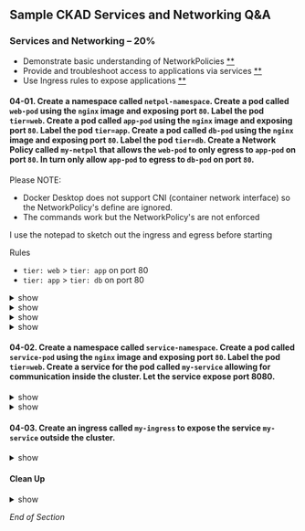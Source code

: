 ## Sample CKAD Services and Networking Q&A

### Services and Networking – 20%

- Demonstrate basic understanding of NetworkPolicies [\*\*](https://github.com/jamesbuckett/ckad-questions/blob/main/04-ckad-services-networking.md#04-01-create-a-namespace-called-netpol-namespace-create-a-pod-called-web-pod-using-the-nginx-image-and-exposing-port-80-label-the-pod-tierweb-create-a-pod-called-app-pod-using-the-nginx-image-and-exposing-port-80-label-the-pod-tierapp-create-a-pod-called-db-pod-using-the-nginx-image-and-exposing-port-80-label-the-pod-tierdb-create-a-network-policy-called-my-netpol-that-allows-the-web-pod-to-only-egress-to-app-pod-on-port-80-in-turn-only-allow-app-pod-to-egress-to-db-pod-on-port-80)
- Provide and troubleshoot access to applications via services [\*\*](https://github.com/jamesbuckett/ckad-questions/blob/main/04-ckad-services-networking.md#04-02-create-a-namespace-called-service-namespace-create-a-pod-called-service-pod-using-the-nginx-image-and-exposing-port-80-label-the-pod-tierweb-create-a-service-for-the-pod-called-my-service-allowing-for-communication-inside-the-cluster-let-the-service-expose-port-8080)
- Use Ingress rules to expose applications [\*\*](https://github.com/jamesbuckett/ckad-questions/blob/main/04-ckad-services-networking.md#04-03-create-an-ingress-called-my-ingress-to-expose-the-service-my-service-outside-the-cluster)

#### 04-01. Create a namespace called `netpol-namespace`. Create a pod called `web-pod` using the `nginx` image and exposing port `80`. Label the pod `tier=web`. Create a pod called `app-pod` using the `nginx` image and exposing port `80`. Label the pod `tier=app`. Create a pod called `db-pod` using the `nginx` image and exposing port `80`. Label the pod `tier=db`. Create a Network Policy called `my-netpol` that allows the `web-pod` to only egress to `app-pod` on port `80`. In turn only allow `app-pod` to egress to `db-pod` on port `80`.

Please NOTE:

- Docker Desktop does not support CNI (container network interface) so the NetworkPolicy's define are ignored.
- The commands work but the NetworkPolicy's are not enforced

I use the notepad to sketch out the ingress and egress before starting

Rules

- `tier: web` > `tier: app` on port 80
- `tier: app` > `tier: db` on port 80

<details><summary>show</summary>
<p>

```bash
mkdir ~/ckad/
clear
# Create all the required resources
kubectl create namespace netpol-namespace
kubectl config set-context --current --namespace=netpol-namespace

# tier: web
kubectl run web-pod --image=nginx --port=80  --labels="tier=web"
kubectl expose pod web-pod --port=80 --name=web-service

# tier: app
kubectl run app-pod --image=nginx --port=80 --labels="tier=app"
kubectl expose pod app-pod --port=80 --target-port=80 --name=app-service

# tier: db
kubectl run db-pod --image=nginx --port=80 --labels="tier=db"
kubectl expose pod db-pod --port=80 --target-port=80 --name=db-service

clear
kubectl get all
kubectl get pod -L tier
```

```bash
clear
# Test connectivity without  a Network Policy
kubectl exec web-pod -- curl -s app-service:80
kubectl exec web-pod -- curl -s db-service:80
```

</p>
</details>

<details><summary>show</summary>
<p>

Deny all Ingress and Egress traffic

```bash
vi ~/ckad/04-01-netpol-zero-trust.yml
```

```bash
# This policy disables all Ingress and Egress Traffic
apiVersion: networking.k8s.io/v1
kind: NetworkPolicy
metadata:
  name: default-all
spec:
  podSelector: {}
  policyTypes:
  - Ingress
  - Egress
```

```bash
kubectl apply -f ~/ckad/04-01-netpol-zero-trust.yml
```

</p>
</details>

<details><summary>show</summary>
<p>

kubernetes.io: [The NetworkPolicy resource](https://kubernetes.io/docs/concepts/services-networking/network-policies/#networkpolicy-resource)

Sample snippet:

```bash
apiVersion: networking.k8s.io/v1
kind: NetworkPolicy
metadata:
  name: test-network-policy
  namespace: default
spec:
  podSelector:
    matchLabels:
      role: db
  policyTypes:
  - Ingress
  - Egress
  ingress:
  - from:
    - ipBlock:
        cidr: 172.17.0.0/16
        except:
        - 172.17.1.0/24
    - namespaceSelector:
        matchLabels:
          project: myproject
    - podSelector:
        matchLabels:
          role: frontend
    ports:
    - protocol: TCP
      port: 6379
  egress:
  - to:
    - ipBlock:
        cidr: 10.0.0.0/24
    ports:
    - protocol: TCP
      port: 5978
```

</p>
</details>

<details><summary>show</summary>
<p>

kubernetes.io: [The NetworkPolicy resource](https://kubernetes.io/docs/concepts/services-networking/network-policies/#networkpolicy-resource)

```bash
vi ~/ckad/04-01-netpol.yml
```

```bash
apiVersion: networking.k8s.io/v1
kind: NetworkPolicy
metadata:
  name: my-netpol ## Change
spec:
  podSelector:
    matchLabels:
      tier: web ## Change - Which pod does this Network Policy Apply to i.e. any pod with label tier=web
  policyTypes:
  - Egress
  egress: ## Egress - Traffic outwards from pod with label tier=web
  - to:
    - podSelector:
        matchLabels:
          tier: app
    ports:
    - protocol: TCP
      port: 80
```

```bash
kubectl apply -f ~/ckad/04-01-netpol.yml
```

```bash
clear
# Test connectivity with Network Policy
# This should work with the Network Policy: my-netpol
kubectl exec web-pod -- curl -s app-service:80
```

```bash
clear
# Test connectivity with Network Policy
# This should NOT work with the Network Policy: my-netpol
# Remember on Docker Desktop this will work as NetworkPolicy's are not enforced
kubectl exec web-pod -- curl -s db-service:80
```

</p>
</details>

#### 04-02. Create a namespace called `service-namespace`. Create a pod called `service-pod` using the `nginx` image and exposing port `80`. Label the pod `tier=web`. Create a service for the pod called `my-service` allowing for communication inside the cluster. Let the service expose port 8080.

<details><summary>show</summary>
<p>

```bash
mkdir ~/ckad/
clear
kubectl create namespace service-namespace
kubectl config set-context --current --namespace=service-namespace
```

```bash
clear
kubectl run -h | more
```

Output:

```
Examples:
  # Start a nginx pod
  kubectl run nginx --image=nginx

  # Start a hazelcast pod and let the container expose port 5701
  kubectl run hazelcast --image=hazelcast/hazelcast --port=5701 ### This example matches most closely to the question.

  # Start a hazelcast pod and set environment variables "DNS_DOMAIN=cluster" and "POD_NAMESPACE=default" in the container
  kubectl run hazelcast --image=hazelcast/hazelcast --env="DNS_DOMAIN=cluster" --env="POD_NAMESPACE=default"

  # Start a hazelcast pod and set labels "app=hazelcast" and "env=prod" in the container
  kubectl run hazelcast --image=hazelcast/hazelcast --labels="app=hazelcast,env=prod" ### This example matches most closely to the question.

  # Dry run; print the corresponding API objects without creating them
  kubectl run nginx --image=nginx --dry-run=client

  # Start a nginx pod, but overload the spec with a partial set of values parsed from JSON
  kubectl run nginx --image=nginx --overrides='{ "apiVersion": "v1", "spec": { ... } }'

  # Start a busybox pod and keep it in the foreground, don't restart it if it exits
  kubectl run -i -t busybox --image=busybox --restart=Never

  # Start the nginx pod using the default command, but use custom arguments (arg1 .. argN) for that command
  kubectl run nginx --image=nginx -- <arg1> <arg2> ... <argN>

  # Start the nginx pod using a different command and custom arguments
  kubectl run nginx --image=nginx --command -- <cmd> <arg1> ... <argN>
```

```bash
clear
kubectl run service-pod --image=nginx --port=80  --labels="tier=web"
kubectl get all
```

</p>
</details>

<details><summary>show</summary>
<p>

```bash
clear
kubectl expose -h | more
```

Output:

```
Examples:
  # Create a service for a replicated nginx, which serves on port 80 and connects to the containers on port 8000
  kubectl expose rc nginx --port=80 --target-port=8000

  # Create a service for a replication controller identified by type and name specified in "nginx-controller.yaml",
which serves on port 80 and connects to the containers on port 8000
  kubectl expose -f nginx-controller.yaml --port=80 --target-port=8000

  # Create a service for a pod valid-pod, which serves on port 444 with the name "frontend"
  kubectl expose pod valid-pod --port=444 --name=frontend  ### This example matches most closely to the question.

  # Create a second service based on the above service, exposing the container port 8443 as port 443 with the name
"nginx-https"
  kubectl expose service nginx --port=443 --target-port=8443 --name=nginx-https

  # Create a service for a replicated streaming application on port 4100 balancing UDP traffic and named 'video-stream'.
  kubectl expose rc streamer --port=4100 --protocol=UDP --name=video-stream

  # Create a service for a replicated nginx using replica set, which serves on port 80 and connects to the containers on
port 8000
  kubectl expose rs nginx --port=80 --target-port=8000 ### This example matches most closely to the question.

  # Create a service for an nginx deployment, which serves on port 80 and connects to the containers on port 8000
  kubectl expose deployment nginx --port=80 --target-port=8000
```

```bash
clear
kubectl expose pod service-pod --port=8080 --target-port=80 --name=my-service
kubectl get all
kubectl get ep
```

</p>
</details>

#### 04-03. Create an ingress called `my-ingress` to expose the service `my-service` outside the cluster.

<details><summary>show</summary>
<p>

kubernetes.io [The Ingress resource](https://kubernetes.io/docs/concepts/services-networking/ingress/#the-ingress-resource)

```bash
vi ~/ckad/04-03-ing.yml
```

```bash
apiVersion: networking.k8s.io/v1
kind: Ingress
metadata:
  name: my-ingress ## Change
  annotations:
    nginx.ingress.kubernetes.io/rewrite-target: /
spec:
  rules:
  - http:
      paths:
      - path: / ## Change
        pathType: Prefix
        backend:
          service:
            name: my-service ## Change
            port:
              number: 8080 ## Change
```

```bash
clear
kubectl apply -f ~/ckad/04-03-ing.yml

# Describe the ingress
# This must be present to continue: Address: localhost
# If not shutdown Docker Desktop and reboot Windows 10
kubectl describe ingress my-ingress
```

Output:

```
Name:             my-ingress
Namespace:        service-namespace
Address:          localhost
Default backend:  default-http-backend:80 (<error: endpoints "default-http-backend" not found>)
Rules:
  Host        Path  Backends
  ----        ----  --------
  *
              /   my-service:8080 (10.1.1.37:80)
Annotations:  nginx.ingress.kubernetes.io/rewrite-target: /
Events:       <none>
```

```bash
clear
# Verify that the NGINX page is rendering via the Ingress endpoint
# If you have trouble with this reboot
curl localhost
```

I sometimes had trouble with this networking setup. I just rebooted and this would work.

Output:

```
<!DOCTYPE html>
<html>
<head>
<title>Welcome to nginx!</title>
<style>
html { color-scheme: light dark; }
body { width: 35em; margin: 0 auto;
font-family: Tahoma, Verdana, Arial, sans-serif; }
</style>
</head>
<body>
<h1>Welcome to nginx!</h1>
<p>If you see this page, the nginx web server is successfully installed and
working. Further configuration is required.</p>

<p>For online documentation and support please refer to
<a href="http://nginx.org/">nginx.org</a>.<br/>
Commercial support is available at
<a href="http://nginx.com/">nginx.com</a>.</p>

<p><em>Thank you for using nginx.</em></p>
</body>
</html>
```

</p>
</details>

#### Clean Up

<details><summary>show</summary>
<p>

```bash
yes | rm -R ~/ckad/
kubectl delete ns service-namespace --force
kubectl delete ns netpol-namespace --force
```

</p>
</details>

_End of Section_
